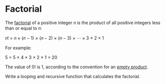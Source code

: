 
# Factorial

The [factorial] of a positive integer 𝑛 is the product of all positive integers
less than or equal to 𝑛: 

𝑛! = 𝑛 × (𝑛 − 1) × (𝑛 − 2) × (𝑛 − 3) × ⋯ × 3 × 2 × 1

For example:

5 = 5 × 4 × 3 × 2 × 1 = 20

The value of 0! is 1, according to the convention for an [empty product].

Write a looping and recursive function that calculates the factorial.

[factorial]: https://en.wikipedia.org/wiki/Factorial
[empty product]: https://en.wikipedia.org/wiki/Empty_product
